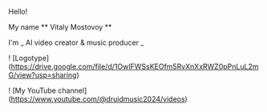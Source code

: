 Hello!

My name ** Vitaly Mostovoy **

I'm _ AI video creator & music producer _

! [Logotype] (https://drive.google.com/file/d/1OwIFWSsKEOfm5RvXnXxRWZ0pPnLuL2mG/view?usp=sharing)

! [My YouTube channel] (https://www.youtube.com/@druidmusic2024/videos)